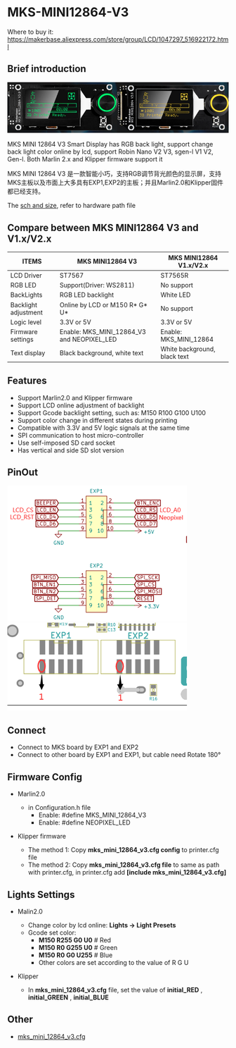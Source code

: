 # MKS-MINI12864-V3
  Where to buy it: https://makerbase.aliexpress.com/store/group/LCD/1047297_516922172.html
  
  ## Brief introduction
  ![MINI12864](https://github.com/makerbase-mks/MKS-MINI12864-V3/blob/main/hardware/Image/MKS_MINI12864_V3.png)
  
  MKS MINI 12864 V3 Smart Display has RGB back light, support change back light color online by lcd, support Robin Nano V2 V3, sgen-l V1 V2, Gen-l. Both Marlin 2.x and Klipper firmware support it
  
  MKS MINI 12864 V3 是一款智能小巧，支持RGB调节背光颜色的显示屏，支持MKS主板以及市面上大多具有EXP1,EXP2的主板；并且Marlin2.0和Klipper固件都已经支持。
  
  The [sch and size](https://github.com/makerbase-mks/MKS-MINI12864-V3/tree/main/hardware/MKS%20MINI12864%20V3.0_001), refer to hardware path file
  
  ## Compare between MKS MINI12864 V3 and V1.x/V2.x
  | ITEMS      |  MKS MINI12864 V3  | MKS MINI12864 V1.x/V2.x |
  |------------|--------------------|-------------------------|
  | LCD Driver |   ST7567 | ST7565R |
  | RGB LED | Support(Driver: WS2811) | No support |
  | BackLights | RGB LED backlight | White LED |
  | Backlight adjustment | Online by LCD or M150 R* G* U* | No support |
  | Logic level | 3.3V or 5V | 3.3V or 5V |
  | Firmware settings | Enable: MKS_MINI_12864_V3 and NEOPIXEL_LED | Enable: MKS_MINI_12864 |
  | Text display | Black background, white text | White background, black text |
  
  
  ## Features
  - Support Marlin2.0 and Klipper firmware
  - Support LCD online adjustment of backlight
  - Support Gcode backlight setting, such as: M150 R100 G100 U100
  - Support color change in different states during printing
  - Compatible with 3.3V and 5V logic signals at the same time
  - SPI communication to host micro-controller
  - Use self-imposed SD card socket
  - Has vertical and side SD slot version
  
  ## PinOut
  ![pinout](https://github.com/makerbase-mks/MKS-MINI12864-V3/blob/main/hardware/Image/MKS_MINI12864_V3_PINOUT.png)
  ![EXP1 EXP2](https://github.com/makerbase-mks/MKS-MINI12864-V3/blob/main/hardware/Image/MKS_MINI12864_V3_EXP1_EXP2.png)
  
  ## Connect
  - Connect to MKS board by EXP1 and EXP2
  - Connect to other board by EXP1 and EXP1, but cable need Rotate 180°
  
  ## Firmware Config
  - Marlin2.0
    - in Configuration.h file
      - Enable: #define MKS_MINI_12864_V3
	  - Enable: #define NEOPIXEL_LED
	
  - Klipper firmware
    - The method 1: Copy **mks_mini_12864_v3.cfg config** to printer.cfg file
	- The method 2: Copy **mks_mini_12864_v3.cfg file** to same as path with printer.cfg, in printer.cfg add **[include mks_mini_12864_v3.cfg]**
	
  ## Lights Settings
  - Malin2.0
    - Change color by lcd online: **Lights -> Light Presets**
    - Gcode set color: 
      - **M150 R255 G0 U0**  # Red
	  - **M150 R0 G255 U0**  # Green
	  - **M150 R0 G0 U255**  # Blue
	  - Other colors are set according to the value of R G U
	
  - Klipper
    - In **mks_mini_12864_v3.cfg** file, set the value of **initial_RED** , **initial_GREEN** , **initial_BLUE** 
  
  ## Other
  - [mks_mini_12864_v3.cfg](https://github.com/makerbase-mks/Klipper-for-MKS-Boards/blob/main/MKS%20Lcd%20Config/mks_mini_12864_v3.cfg)
  
